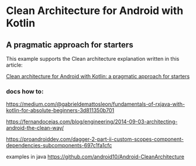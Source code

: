 # Clean Architecture for Android with Kotlin
## A pragmatic approach for starters

This example supports the Clean architecture explanation written in this article:

[Clean architecture for Android with Kotlin: a pragmatic approach for starters](https://antonioleiva.com/clean-architecture-android/)

### docs how to:

https://medium.com/@gabrieldemattosleon/fundamentals-of-rxjava-with-kotlin-for-absolute-beginners-3d811350b701

https://fernandocejas.com/blog/engineering/2014-09-03-architecting-android-the-clean-way/

https://proandroiddev.com/dagger-2-part-ii-custom-scopes-component-dependencies-subcomponents-697c1fa1cfc

examples in java
https://github.com/android10/Android-CleanArchitecture
